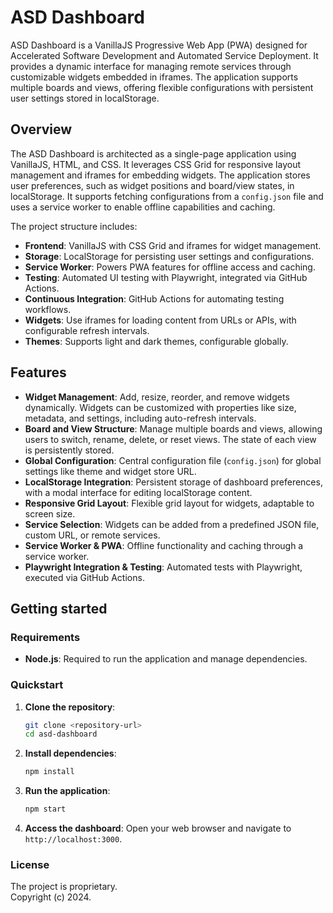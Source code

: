 # ASD Dashboard

ASD Dashboard is a VanillaJS Progressive Web App (PWA) designed for Accelerated Software Development and Automated Service Deployment. It provides a dynamic interface for managing remote services through customizable widgets embedded in iframes. The application supports multiple boards and views, offering flexible configurations with persistent user settings stored in localStorage.

## Overview

The ASD Dashboard is architected as a single-page application using VanillaJS, HTML, and CSS. It leverages CSS Grid for responsive layout management and iframes for embedding widgets. The application stores user preferences, such as widget positions and board/view states, in localStorage. It supports fetching configurations from a `config.json` file and uses a service worker to enable offline capabilities and caching.

The project structure includes:
- **Frontend**: VanillaJS with CSS Grid and iframes for widget management.
- **Storage**: LocalStorage for persisting user settings and configurations.
- **Service Worker**: Powers PWA features for offline access and caching.
- **Testing**: Automated UI testing with Playwright, integrated via GitHub Actions.
- **Continuous Integration**: GitHub Actions for automating testing workflows.
- **Widgets**: Use iframes for loading content from URLs or APIs, with configurable refresh intervals.
- **Themes**: Supports light and dark themes, configurable globally.

## Features

- **Widget Management**: Add, resize, reorder, and remove widgets dynamically. Widgets can be customized with properties like size, metadata, and settings, including auto-refresh intervals.
- **Board and View Structure**: Manage multiple boards and views, allowing users to switch, rename, delete, or reset views. The state of each view is persistently stored.
- **Global Configuration**: Central configuration file (`config.json`) for global settings like theme and widget store URL.
- **LocalStorage Integration**: Persistent storage of dashboard preferences, with a modal interface for editing localStorage content.
- **Responsive Grid Layout**: Flexible grid layout for widgets, adaptable to screen size.
- **Service Selection**: Widgets can be added from a predefined JSON file, custom URL, or remote services.
- **Service Worker & PWA**: Offline functionality and caching through a service worker.
- **Playwright Integration & Testing**: Automated tests with Playwright, executed via GitHub Actions.

## Getting started

### Requirements

- **Node.js**: Required to run the application and manage dependencies.

### Quickstart

1. **Clone the repository**:
   ```bash
   git clone <repository-url>
   cd asd-dashboard
   ```

2. **Install dependencies**:
   ```bash
   npm install
   ```

3. **Run the application**:
   ```bash
   npm start
   ```

4. **Access the dashboard**:
   Open your web browser and navigate to `http://localhost:3000`.

### License

The project is proprietary.  
Copyright (c) 2024.
```
